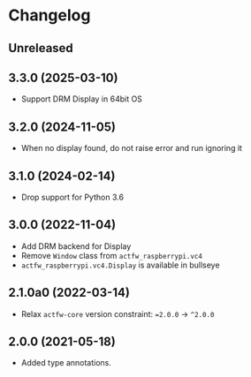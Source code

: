 # Changelog

## Unreleased

## 3.3.0 (2025-03-10)

- Support DRM Display in 64bit OS

## 3.2.0 (2024-11-05)

- When no display found, do not raise error and run ignoring it

## 3.1.0 (2024-02-14)

- Drop support for Python 3.6

## 3.0.0 (2022-11-04)

- Add DRM backend for Display
- Remove `Window` class from `actfw_raspberrypi.vc4`
- `actfw_raspberrypi.vc4.Display` is available in bullseye

## 2.1.0a0 (2022-03-14)

- Relax `actfw-core` version constraint: `=2.0.0` -> `^2.0.0`

## 2.0.0 (2021-05-18)

- Added type annotations.
